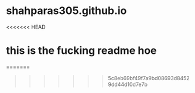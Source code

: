 # shahparas305.github.io
<<<<<<< HEAD

# this is the fucking readme hoe
=======
>>>>>>> 5c8eb69bf49f7a9bd08693d84529dd44d10d7e7b
